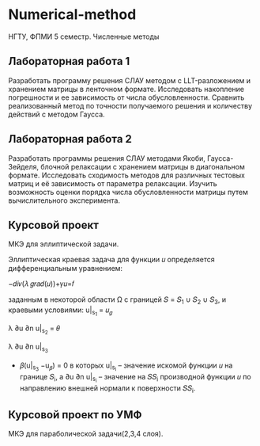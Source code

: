 # Numerical-method
НГТУ, ФПМИ 5 семестр. Численные методы

## Лабораторная работа 1
Разработать программу решения СЛАУ методом с LLT-разложением и хранением матрицы в ленточном формате. Исследовать накопление погрешности и ее зависимость от числа обусловленности. Сравнить реализованный метод по точности получаемого решения и количеству действий с методом Гаусса.

## Лабораторная работа 2
Разработать программы решения СЛАУ методами Якоби, Гаусса-Зейделя, блочной релаксации с хранением матрицы в диагональном формате. Исследовать сходимость методов для различных тестовых матриц и её зависимость от параметра релаксации. Изучить возможность оценки порядка числа обусловленности матрицы путем вычислительного эксперимента.


## Курсовой проект
МКЭ для эллиптической задачи. 

Эллиптическая краевая задача для функции 𝑢 определяется дифференциальным уравнением:

−𝑑𝑖𝑣(𝜆 𝑔𝑟𝑎𝑑(𝑢))+𝛾𝑢=𝑓

заданным в некоторой области Ω с границей 𝑆 = 𝑆<sub>1</sub> ∪ 𝑆<sub>2</sub> ∪ 𝑆<sub>3</sub>, и краевыми условиями:
u|<sub>s<sub>1</sub></sub>
= 𝑢<sub>𝑔</sub>

λ
∂u
∂n
u|<sub>s<sub>2</sub></sub>
= 𝜃 

λ
∂u
∂n
u|<sub>s<sub>3</sub></sub>
+ 𝛽(u|<sub>s<sub>3</sub></sub>
−u<sub>𝛽</sub>) = 0
в которых u|<sub>s<sub>i</sub></sub>
– значение искомой функции 𝑢 на границе 𝑆<sub>i</sub>, а
∂u
∂n
u|<sub>s<sub>i</sub></sub>
– значение
на 𝑆𝑆<sub>i</sub> производной функции 𝑢 по направлению внешней нормали к поверхности
𝑆𝑆<sub>i</sub>.


## Курсовой проект по УМФ
МКЭ для параболической задачи(2,3,4 слоя). 
